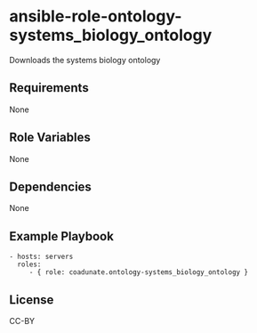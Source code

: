 ansible-role-ontology-systems_biology_ontology
=========

Downloads the systems biology ontology

Requirements
------------

None

Role Variables
--------------

None

Dependencies
------------

None

Example Playbook
----------------

    - hosts: servers
      roles:
         - { role: coadunate.ontology-systems_biology_ontology }

License
----
CC-BY
